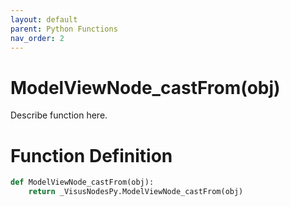 ```yaml
---
layout: default
parent: Python Functions
nav_order: 2
---
```


# ModelViewNode_castFrom(obj)

Describe function here.

# Function Definition

```python
def ModelViewNode_castFrom(obj):
    return _VisusNodesPy.ModelViewNode_castFrom(obj)
```